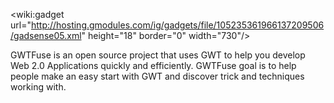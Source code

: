 &lt;wiki:gadget url="http://hosting.gmodules.com/ig/gadgets/file/105235361966137209506/gadsense05.xml" height="18" border="0" width="730"/&gt;

GWTFuse is an open source project that uses GWT to help you develop Web 2.0 Applications quickly and efficiently.
GWTFuse goal is to help people make an easy start with GWT and discover trick and techniques working with.


